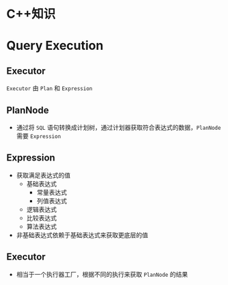 # C++知识

# Query Execution
## Executor
`Executor` 由 `Plan` 和 `Expression`
## PlanNode
* 通过将 `SQL` 语句转换成计划树，通过计划器获取符合表达式的数据，`PlanNode` 需要 `Expression`
## Expression
* 获取满足表达式的值
  * 基础表达式
    * 常量表达式
    * 列值表达式
  * 逻辑表达式
  * 比较表达式
  * 算法表达式
* 非基础表达式依赖于基础表达式来获取更底层的值
## Executor
* 相当于一个执行器工厂，根据不同的执行来获取 `PlanNode` 的结果
